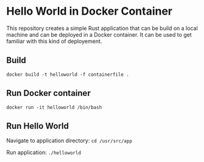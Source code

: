 # Hello World in Docker Container

This repository creates a simple Rust application that can be build on a local machine and can be deployed in a Docker container.
It can be used to get familiar with this kind of deployement.

## Build

`docker build -t helloworld -f containerfile .`

## Run Docker container

`docker run -it helloworld /bin/bash`

## Run Hello World

Navigate to application directory:
`cd /usr/src/app`

Run application:
`./helloworld`